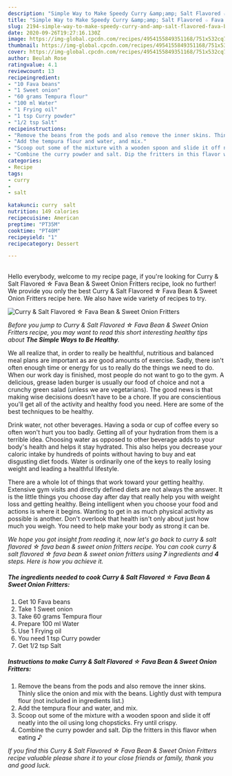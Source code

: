 ```yaml
---
description: "Simple Way to Make Speedy Curry &amp;amp; Salt Flavored ☆ Fava Bean &amp;amp; Sweet Onion Fritters"
title: "Simple Way to Make Speedy Curry &amp;amp; Salt Flavored ☆ Fava Bean &amp;amp; Sweet Onion Fritters"
slug: 2194-simple-way-to-make-speedy-curry-and-amp-salt-flavored-fava-bean-and-amp-sweet-onion-fritters
date: 2020-09-26T19:27:16.130Z
image: https://img-global.cpcdn.com/recipes/4954155849351168/751x532cq70/curry-salt-flavored-☆-fava-bean-sweet-onion-fritters-recipe-main-photo.jpg
thumbnail: https://img-global.cpcdn.com/recipes/4954155849351168/751x532cq70/curry-salt-flavored-☆-fava-bean-sweet-onion-fritters-recipe-main-photo.jpg
cover: https://img-global.cpcdn.com/recipes/4954155849351168/751x532cq70/curry-salt-flavored-☆-fava-bean-sweet-onion-fritters-recipe-main-photo.jpg
author: Beulah Rose
ratingvalue: 4.1
reviewcount: 13
recipeingredient:
- "10 Fava beans"
- "1 Sweet onion"
- "60 grams Tempura flour"
- "100 ml Water"
- "1 Frying oil"
- "1 tsp Curry powder"
- "1/2 tsp Salt"
recipeinstructions:
- "Remove the beans from the pods and also remove the inner skins. Thinly slice the onion and mix with the beans. Lightly dust with tempura flour (not included in ingredients list.)"
- "Add the tempura flour and water, and mix."
- "Scoop out some of the mixture with a wooden spoon and slide it off neatly into the oil using long chopsticks. Fry until crispy."
- "Combine the curry powder and salt. Dip the fritters in this flavor when eating ♪"
categories:
- Recipe
tags:
- curry
- 
- salt

katakunci: curry  salt 
nutrition: 149 calories
recipecuisine: American
preptime: "PT35M"
cooktime: "PT40M"
recipeyield: "1"
recipecategory: Dessert

---
```

<br>
Hello everybody, welcome to my recipe page, if you're looking for Curry &amp; Salt Flavored ☆ Fava Bean &amp; Sweet Onion Fritters recipe, look no further! We provide you only the best Curry &amp; Salt Flavored ☆ Fava Bean &amp; Sweet Onion Fritters recipe here. We also have wide variety of recipes to try.
<br>


![Curry &amp; Salt Flavored ☆ Fava Bean &amp; Sweet Onion Fritters](https://img-global.cpcdn.com/recipes/4954155849351168/751x532cq70/curry-salt-flavored-☆-fava-bean-sweet-onion-fritters-recipe-main-photo.jpg)

<i>Before you jump to Curry &amp; Salt Flavored ☆ Fava Bean &amp; Sweet Onion Fritters recipe, you may want to read this short interesting healthy tips about <strong>The Simple Ways to Be Healthy</strong>.</i>

We all realize that, in order to really be healthful, nutritious and balanced meal plans are important as are good amounts of exercise. Sadly, there isn't often enough time or energy for us to really do the things we need to do. When our work day is finished, most people do not want to go to the gym. A delicious, grease laden burger is usually our food of choice and not a crunchy green salad (unless we are vegetarians). The good news is that making wise decisions doesn’t have to be a chore. If you are conscientious you'll get all of the activity and healthy food you need. Here are some of the best techniques to be healthy.

Drink water, not other beverages. Having a soda or cup of coffee every so often won't hurt you too badly. Getting all of your hydration from them is a terrible idea. Choosing water as opposed to other beverage adds to your body's health and helps it stay hydrated. This also helps you decrease your caloric intake by hundreds of points without having to buy and eat disgusting diet foods. Water is ordinarily one of the keys to really losing weight and leading a healthful lifestyle.

There are a whole lot of things that work toward your getting healthy. Extensive gym visits and directly defined diets are not always the answer. It is the little things you choose day after day that really help you with weight loss and getting healthy. Being intelligent when you choose your food and actions is where it begins. Wanting to get in as much physical activity as possible is another. Don't overlook that health isn't only about just how much you weigh. You need to help make your body as strong it can be. 


<i>We hope you got insight from reading it, now let's go back to curry &amp; salt flavored ☆ fava bean &amp; sweet onion fritters recipe. You can cook curry &amp; salt flavored ☆ fava bean &amp; sweet onion fritters using <strong>7</strong> ingredients and <strong>4</strong> steps. Here is how you achieve it.
</i>

##### The ingredients needed to cook Curry &amp; Salt Flavored ☆ Fava Bean &amp; Sweet Onion Fritters:

1. Get 10 Fava beans
1. Take 1 Sweet onion
1. Take 60 grams Tempura flour
1. Prepare 100 ml Water
1. Use 1 Frying oil
1. You need 1 tsp Curry powder
1. Get 1/2 tsp Salt


##### Instructions to make Curry &amp; Salt Flavored ☆ Fava Bean &amp; Sweet Onion Fritters:

1. Remove the beans from the pods and also remove the inner skins. Thinly slice the onion and mix with the beans. Lightly dust with tempura flour (not included in ingredients list.)
1. Add the tempura flour and water, and mix.
1. Scoop out some of the mixture with a wooden spoon and slide it off neatly into the oil using long chopsticks. Fry until crispy.
1. Combine the curry powder and salt. Dip the fritters in this flavor when eating ♪


<i>If you find this Curry &amp; Salt Flavored ☆ Fava Bean &amp; Sweet Onion Fritters recipe valuable please share it to your close friends or family, thank you and good luck.</i>
